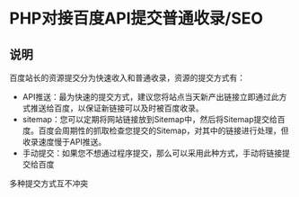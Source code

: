 <!--
 * @Name: AXI
 * @Date: 2022-06-16
 * @ContactTG: @czgov
-->
# PHP对接百度API提交普通收录/SEO
## 说明

百度站长的资源提交分为快速收入和普通收录，资源的提交方式有：

- API推送：最为快速的提交方式，建议您将站点当天新产出链接立即通过此方式推送给百度，以保证新链接可以及时被百度收录。
- sitemap：您可以定期将网站链接放到Sitemap中，然后将Sitemap提交给百度。百度会周期性的抓取检查您提交的Sitemap，对其中的链接进行处理，但收录速度慢于API推送。
- 手动提交：如果您不想通过程序提交，那么可以采用此种方式，手动将链接提交给百度

多种提交方式互不冲突